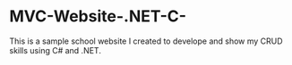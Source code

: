 # MVC-Website-.NET-C-
This is a sample school website I created to develope and show my CRUD skills using C# and .NET.
